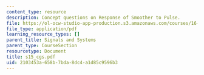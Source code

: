 ```yaml
---
content_type: resource
description: Concept questions on Response of Smoother to Pulse.
file: https://ol-ocw-studio-app-production.s3.amazonaws.com/courses/16-01-unified-engineering-i-ii-iii-iv-fall-2005-spring-2006/2103453a658b7bda8dc4a1d85c9596b3_s15_cgs.pdf
file_type: application/pdf
learning_resource_types: []
parent_title: Signals and Systems
parent_type: CourseSection
resourcetype: Document
title: s15_cgs.pdf
uid: 2103453a-658b-7bda-8dc4-a1d85c9596b3
---
```

